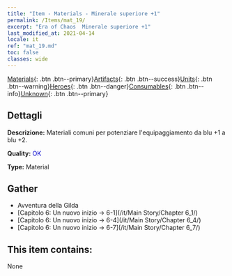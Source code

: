 ```yaml
---
title: "Item - Materials - Minerale superiore +1"
permalink: /Items/mat_19/
excerpt: "Era of Chaos  Minerale superiore +1"
last_modified_at: 2021-04-14
locale: it
ref: "mat_19.md"
toc: false
classes: wide
---
```

 [Materials](/it/Items/){: .btn .btn--primary}[Artifacts](/it/Items/Artifacts/){: .btn .btn--success}[Units](/it/Items/Units/){: .btn .btn--warning}[Heroes](/it/Items/Heroes/){: .btn .btn--danger}[Consumables](/it/Items/Consumables/){: .btn .btn--info}[Unknown](/it/Items/Unknown/){: .btn .btn--primary}

## Dettagli
 **Descrizione:** Materiali comuni per potenziare l'equipaggiamento da blu +1 a blu +2.

 **Quality:** <span style="color: #0000CD">OK</span>

 **Type:** Material

## Gather

*    Avventura della Gilda 
*    [Capitolo 6: Un nuovo inizio -> 6-1](/it/Main Story/Chapter 6_1/) 
*    [Capitolo 6: Un nuovo inizio -> 6-4](/it/Main Story/Chapter 6_4/) 
*    [Capitolo 6: Un nuovo inizio -> 6-7](/it/Main Story/Chapter 6_7/) 

## This item contains:

  None

